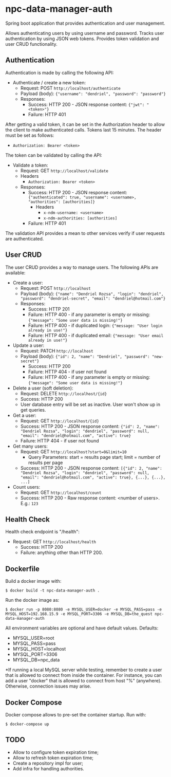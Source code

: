 # npc-data-manager-auth
Spring boot application that provides authentication and user management.

Allows authenticating users by using username and password. Tracks user authentication by using JSON web tokens. Provides
token validation and user CRUD functionality.

## Authentication

Authentication is made by calling the following API:

- Authenticate / create a new token:
    - Request: POST ``http://localhost/authenticate``
    - Payload (body): ``{"username": "dendriel", "password": "password"}``
    - Responses:
      - Success: HTTP 200 - JSON response content: ```{"jwt": "<token>"}```
      - Failure: HTTP 401

After getting a valid token, it can be set in the Authorization header to allow the client
to make authenticated calls. Tokens last 15 minutes. The header must be set as follows:

- ``Authorization: Bearer <token>``

The token can be validated by calling the API:

- Validate a token:
    - Request: GET ``http://localhost/validate``
    - Headers
        - ``Authorization: Bearer <token>``
    - Responses:
        - Success: HTTP 200 - JSON response content: ```{"authenticated": true, "username": <username>, "authorities": [authorities]}```
          - Headers
            - ``x-ndm-username: <username>``
            - ``x-ndm-authorities: [authorities]``
        - Failure: HTTP 401

The validation API provides a mean to other services verify if user requests are authenticated.

## User CRUD

The user CRUD provides a way to manage users. The following APIs are available:

- Create a user:
    - Request: POST ``http://localhost``
    - Payload (body): ``{"name": "Dendriel Rozsa", "login": "dendriel", "password": "dendriel-secret", "email": "dendriel@hotmail.com"}``
    - Responses:
        - Success: HTTP 201
        - Failure: HTTP 400 - if any parameter is empty or missing: ``{"message": "Some user data is missing!"}``
        - Failure: HTTP 400 - if duplicated login: ``{"message: "User login already in use!"}``
        - Failure: HTTP 400 - if duplicated email: ``{"message: "User email already in use!"}``
- Update a user:
    - Request: PATCH ``http://localhost``
    - Payload (body): ``{"id": 2, "name": "Dendriel", "password": "new-secret"}``
        - Success: HTTP 200
        - Failure: HTTP 404 - if user not found
        - Failure: HTTP 400 - if any parameter is empty or missing: ``{"message": "Some user data is missing!"}``
- Delete a user (soft deletion):
    - Request: DELETE ``http://localhost/{id}``
    - Success: HTTP 200
    - User database entry will be set as inactive. User won't show up in get queries.
- Get a user:
    - Request: GET ``http://localhost/{id}``
    - Success: HTTP 200 - JSON response content: ``{"id": 2, "name": "Dendriel Rozsa", "login": "dendriel", "password": null, "email": "dendriel@hotmail.com", "active": true}``
    - Failure: HTTP 404 - if user not found
- Get many users:
    - Request: GET ``http://localhost?start=0&limit=10``
        - Query Parameters: start = results page start; limit = number of results per page
    - Success: HTTP 200 - JSON response content: ``[{"id": 2, "name": "Dendriel Rozsa", "login": "dendriel", "password": null, "email": "dendriel@hotmail.com", "active": true}, {...}, {...}, ...]``
- Count users:
    - Request: GET ``http://localhost/count``
    - Success: HTTP 200 - Raw response content: \<number of users\>. E.g.: ``123``

## Health Check

Health check endpoint is "/health":

- Request: GET ``http://localhost/health``
    - Success: HTTP 200
    - Failure: anything other than HTTP 200.


## Dockerfile

Build a docker image with:

``$ docker build -t npc-data-manager-auth .``

Run the docker image as:

``$ docker run -p 8080:8080 -e MYSQL_USER=docker -e MYSQL_PASS=pass -e MYSQL_HOST=192.168.15.9 -e MYSQL_PORT=3306 -e MYSQL_DB=the_quest npc-data-manager-auth``

All environment variables are optional and have default values. Defaults:

- MYSQL_USER=root
- MYSQL_PASS=pass
- MYSQL_HOST=localhost
- MYSQL_PORT=3306
- MYSQL_DB=npc_data

*If running a local MySQL server while testing, remember to create a user that is allowed to connect from inside the container. For instance,
you can add a user "docker" that is allowed to connect from host "%" (anywhere). Otherwise, connection issues may arise.


## Docker Compose

Docker compose allows to pre-set the container startup. Run with:

``$ docker-compose up``


## TODO

- Allow to configure token expiration time;
- Allow to refresh token expiration time;
- Create a repository impl for user;
- Add infra for handling authorities.
